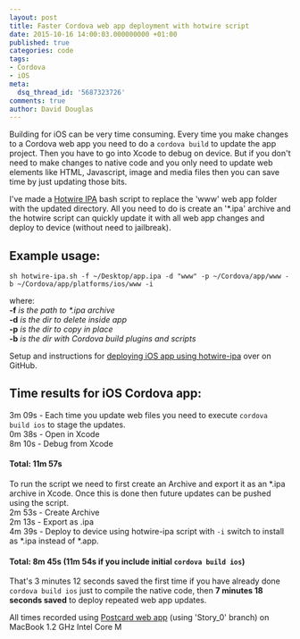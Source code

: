```yaml
---
layout: post
title: Faster Cordova web app deployment with hotwire script
date: 2015-10-16 14:00:03.000000000 +01:00
published: true
categories: code
tags:
- Cordova
- iOS
meta:
  dsq_thread_id: '5687323726'
comments: true
author: David Douglas
---
```

Building for iOS can be very time consuming. Every time you make changes to a Cordova web app you need to do a `cordova build` to update the app project. Then you have to go into Xcode to debug on device. But if you don't need to make changes to native code and you only need to update web elements like HTML, Javascript, image and media files then you can save time by just updating those bits.

I've made a [Hotwire IPA](https://github.com/deadlyfingers/hotwire-ipa) bash script to replace the 'www' web app folder with the updated directory. All you need to do is create an '\*.ipa' archive and the hotwire script can quickly update it with all web app changes and deploy to device (without need to jailbreak).

## Example usage:

`sh hotwire-ipa.sh -f ~/Desktop/app.ipa -d "www" -p ~/Cordova/app/www -b ~/Cordova/app/platforms/ios/www -i`

where:  
**-f** _is the path to \*.ipa archive_  
**-d** _is the dir to delete inside app_  
**-p** _is the dir to copy in place_  
**-b** _is the dir with Cordova build plugins and scripts_

Setup and instructions for [deploying iOS app using hotwire-ipa](https://github.com/deadlyfingers/hotwire-ipa) over on GitHub.

## Time results for iOS Cordova app:

3m 09s - Each time you update web files you need to execute `cordova build ios` to stage the updates.  
0m 38s - Open in Xcode  
8m 10s - Debug from Xcode

#### Total: 11m 57s

To run the script we need to first create an Archive and export it as an \*.ipa archive in Xcode. Once this is done then future updates can be pushed using the script.  
2m 53s - Create Archive  
2m 13s - Export as .ipa  
4m 39s - Deploy to device using hotwire-ipa script with `-i` switch to install as \*.ipa instead of \*.app.

#### Total: 8m 45s (11m 54s if you include initial `cordova build ios`)

That's 3 minutes 12 seconds saved the first time if you have already done `cordova build ios` just to compile the native code, then **7 minutes 18 seconds saved** to deploy repeated web app updates.

All times recorded using [Postcard web app](https://github.com/thaliproject/postcardapp) (using 'Story\_0' branch) on MacBook 1.2 GHz Intel Core M

